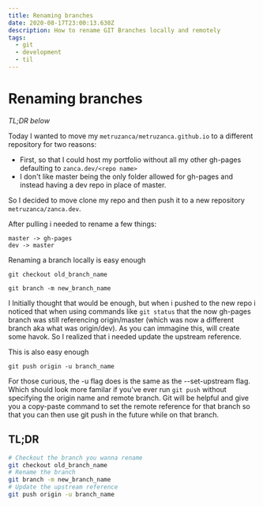 ```yaml
---
title: Renaming branches
date: 2020-08-17T23:00:13.630Z
description: How to rename GIT Branches locally and remotely
tags:
  - git
  - development
  - til
---
```

# Renaming branches

_TL;DR below_

Today I wanted to move my `metruzanca/metruzanca.github.io` to a different repository for two reasons:
- First, so that I could host my portfolio without all my other gh-pages defaulting to `zanca.dev/<repo name>`
- I don't like master being the only folder allowed for gh-pages and instead having a dev repo in place of master.

So I decided to move clone my repo and then push it to a new repository `metruzanca/zanca.dev`.

After pulling i needed to rename a few things:
```
master -> gh-pages
dev -> master
```

Renaming a branch locally is easy enough
```
git checkout old_branch_name

git branch -m new_branch_name
```
I Initially thought that would be enough, but when i pushed to the new repo i noticed that when using commands like `git status` that the now gh-pages branch was still referencing origin/master (which was now a different branch aka what was origin/dev).
As you can immagine this, will create some havok. So I realized that i needed update the upstream reference.

This is also easy enough

```
git push origin -u branch_name
```

For those curious, the -u flag does is the same as the --set-upstream flag. Which should look more familar if you've ever run `git push` without specifying the origin name and remote branch. Git will be helpful and give you a copy-paste command to set the remote reference for that branch so that you can then use git push in the future while on that branch.

## TL;DR

```bash
# Checkout the branch you wanna rename
git checkout old_branch_name
# Rename the branch
git branch -m new_branch_name
# Update the upstream reference
git push origin -u branch_name
```